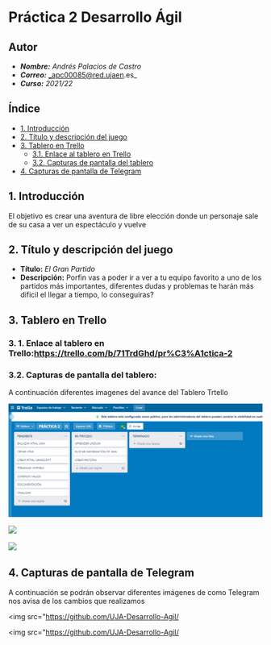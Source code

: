 # Práctica 2 Desarrollo Ágil
## Autor

- **_Nombre:_** _Andrés Palacios de Castro_
- **_Correo:_** _apc00085@red.ujaen.es_
- **_Curso:_** _2021/22_

## Índice
* [1. Introducción](#introduccion)
* [2. Título y descripción del juego](#titulo-y-descripcion)
* [3. Tablero en Trello](#trello)
   - [3.1. Enlace al tablero en Trello](#enlace-trello)
   - [3.2. Capturas de pantalla del tablero](#capturas-trello)
* [4. Capturas de pantalla de Telegram](#capturas-telegram)

## 1. Introducción <a name="introduccion"></a>
El objetivo es crear una aventura de libre elección donde un personaje sale de su casa a ver un espectáculo y vuelve

## 2. Título y descripción del juego <a name="titulo-y-descripcion"></a>
* **Título:** _El Gran Partido_
* **Descripción:** Porfin vas a poder ir a ver a tu equipo favorito a uno de los partidos más importantes, diferentes dudas y problemas te harán más dificil el llegar a tiempo, lo conseguiras?


## 3. Tablero en Trello<a name="trello"></a>

### 3. 1. Enlace al tablero en Trello:<a name="enlace-trello"></a><b>https://trello.com/b/71TrdGhd/pr%C3%A1ctica-2</b>


### 3.2. Capturas de pantalla del tablero:<a name="capturas-trello"></a>
A continuación diferentes imagenes del avance del Tablero Trtello

<img src="https://raw.githubusercontent.com/UJA-Desarrollo-Agil/d-agil-2021-2022-practica-2-apc00085/developer/games/media/img/inicio.jpg"></img>

<img src="https://github.com/UJA-Desarrollo-Agil/d-agil-2021-2022-practica-2-apc00085/games/media/img/medio.jpg"></img>

<img src="https://github.com/UJA-Desarrollo-Agil/d-agil-2021-2022-practica-2-apc00085/games/media/img/final.jpg"></img>


## 4. Capturas de pantalla de Telegram<a name="capturas-telegram"></a>
A continuación se podrán observar diferentes imágenes de como Telegram nos avisa de los cambios que realizamos

<img src="https://github.com/UJA-Desarrollo-Agil/</img>

<img src="https://github.com/UJA-Desarrollo-Agil/</img>

